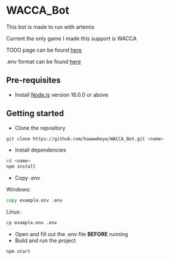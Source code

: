 # WACCA_Bot

This bot is made to run with artemis

Current the only game I made this support is WACCA

TODO page can be found [here](/TODO.md)

.env format can be found [here](/Format.md#.env)

## Pre-requisites

- Install [Node.js](https://nodejs.org/en/) version 16.0.0 or above

## Getting started

- Clone the repository

```sh
git clone https://github.com/haawwkeye/WACCA_Bot.git <name>
```

- Install dependencies

```sh
cd <name>
npm install
```

- Copy .env

Windows:

```bat
copy example.env .env
```

Linux:

```sh
cp example.env .env
```

- Open and fill out the .env file **BEFORE** running
- Build and run the project

```sh
npm start
```

